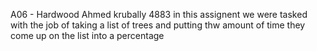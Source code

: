 A06 - Hardwood
Ahmed krubally
4883
in this assignent we were tasked with the job of taking a list of trees and putting thw amount of time they come up on the list into a percentage